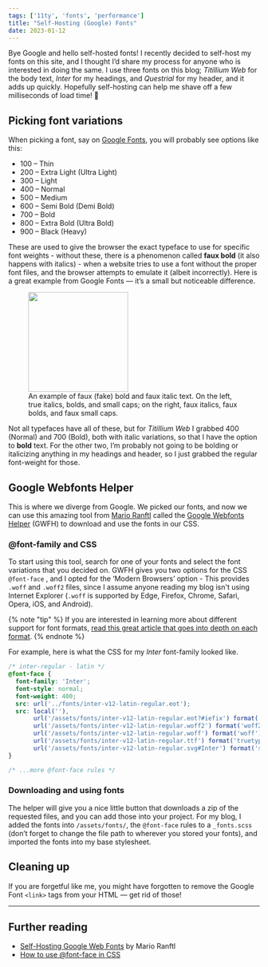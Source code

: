 ```yaml
---
tags: ['11ty', 'fonts', 'performance']
title: "Self-Hosting (Google) Fonts"
date: 2023-01-12
---
```



<!--START-->
Bye Google and hello self-hosted fonts!<!--END-->
I recently decided to self-host my fonts on this site, and I thought I’d share my process for anyone who is interested in doing the same. I use three fonts on this blog; *Titillium Web* for the body text, *Inter* for my headings, and *Questrial* for my header, and it adds up quickly. Hopefully self-hosting can help me shave off a few milliseconds of load time! 🤞

## Picking font variations
When picking a font, say on [Google Fonts](https://fonts.google.com), you will probably see options like this: 

- 100 – Thin
- 200 – Extra Light (Ultra Light)
- 300 – Light
- 400 – Normal
- 500 – Medium
- 600 – Semi Bold (Demi Bold)
- 700 – Bold
- 800 – Extra Bold (Ultra Bold)
- 900 – Black (Heavy)

These are used to give the browser the exact typeface to use for specific font weights - without these, there is a phenomenon called **faux bold** (it also happens with italics) - when a website tries to use a font without the proper font files, and the browser attempts to emulate it (albeit incorrectly). Here is a great example from Google Fonts — it’s a small but noticeable difference.

<figure>
  <img src="/assets/images/content/faux-bold-italic-example.svg" alt="" width="200"/>
  <figcaption>An example of faux (fake) bold and faux italic text. On the left, true italics, bolds, and small caps; on the right, faux italics, faux bolds, and faux small caps.<figcaption>
</figure>

Not all typefaces have all of these, but for *Titillium Web* I grabbed 400 (Normal) and 700 (Bold), both with italic variations, so that I have the option to **bold** text. For the other two, I’m probably not going to be bolding or italicizing anything in my headings and header, so I just grabbed the regular font-weight for those.

## Google Webfonts Helper

This is where we diverge from Google. We picked our fonts, and now we can use this amazing tool from [Mario Ranftl](https://mranftl.com/) called the [Google Webfonts Helper](https://gwfh.mranftl.com/fonts) (GWFH) to download and use the fonts in our CSS.

### @font-family and CSS

To start using this tool, search for one of your fonts and select the font variations that you decided on. GWFH gives you two options for the CSS `@font-face` , and I opted for the ‘Modern Browsers’ option - This provides `.woff` and `.woff2` files, since I assume anyone reading my blog isn't using Internet Explorer (`.woff` is supported by Edge, Firefox, Chrome, Safari, Opera, iOS, and Android).

{% note "tip" %}
If you are interested in learning more about different support for font formats, [read this great article that goes into depth on each format](https://medium.com/@aitareydesign/understanding-of-font-formats-ttf-otf-woff-eot-svg-e55e00a1ef2).
{% endnote %}

For example, here is what the CSS for my *Inter* font-family looked like.

```css
/* inter-regular - latin */
@font-face {
  font-family: 'Inter';
  font-style: normal;
  font-weight: 400;
  src: url('../fonts/inter-v12-latin-regular.eot');
  src: local(''),
       url('/assets/fonts/inter-v12-latin-regular.eot?#iefix') format('embedded-opentype'),
       url('/assets/fonts/inter-v12-latin-regular.woff2') format('woff2'),
       url('/assets/fonts/inter-v12-latin-regular.woff') format('woff'),
       url('/assets/fonts/inter-v12-latin-regular.ttf') format('truetype'),
       url('/assets/fonts/inter-v12-latin-regular.svg#Inter') format('svg');
}

/* ...more @font-face rules */
```

### Downloading and using fonts

The helper will give you a nice little button that downloads a zip of the requested files, and you can add those into your project. For my blog, I added the fonts into `/assets/fonts/`, the `@font-face` rules to a `_fonts.scss`  (don’t forget to change the file path to wherever you stored your fonts), and imported the fonts into my base stylesheet. 

## Cleaning up

If you are forgetful like me, you might have forgotten to remove the Google Font `<link>` tags from your HTML — get rid of those!

<hr>

## Further reading

- [Self-Hosting Google Web Fonts](https://mranftl.com/2014/12/23/self-hosting-google-web-fonts/) by Mario Ranftl
- [How to use @font-face in CSS](https://css-tricks.com/snippets/css/using-font-face-in-css/)
